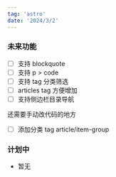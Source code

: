 ```yaml
---
tag: 'astro'
date: '2024/3/2'
---
```


### 未来功能

- [ ] 支持 blockquote
- [ ] 支持 p > code
- [ ] 支持 tag 分类筛选
- [ ] articles tag 方便增加
- [ ] 支持侧边栏目录导航

还需要手动改代码的地方

- [ ] 添加分类 tag article/item-group

### 计划中

- 暂无

